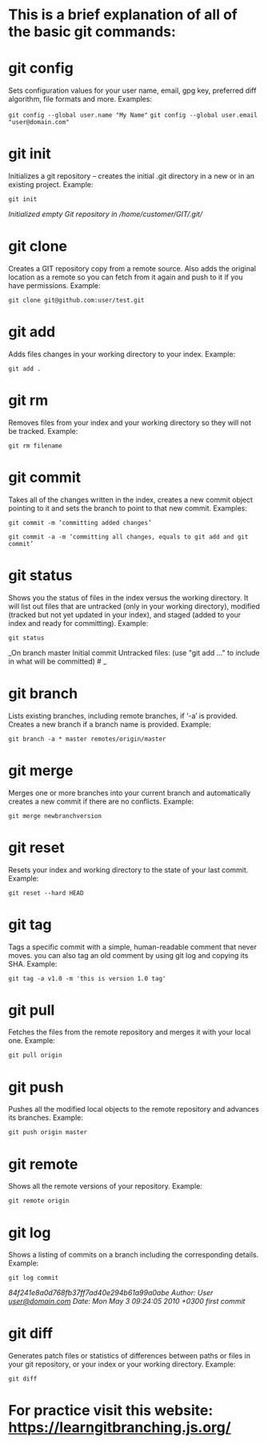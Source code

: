 
# This is a brief explanation of all of the basic git commands:

# git config
Sets configuration values for your user name, email, gpg key, preferred diff algorithm, file formats and more. Examples:

`git config --global user.name "My Name"`
`git config --global user.email "user@domain.com"`

# git init
Initializes a git repository – creates the initial .git directory in a new or in an existing project. Example:

`git init`

_Initialized empty Git repository in /home/customer/GIT/.git/_

# git clone
Creates a GIT repository copy from a remote source. Also adds the original location as a remote so you can fetch from it again and push to it if you have permissions. Example:

`git clone git@github.com:user/test.git `

# git add
Adds files changes in your working directory to your index. Example:

`git add . `

# git rm
Removes files from your index and your working directory so they will not be tracked. Example:

`git rm filename`

# git commit
Takes all of the changes written in the index, creates a new commit object pointing to it and sets the branch to point to that new commit. Examples:

`git commit -m ‘committing added changes’`

`git commit -a -m ‘committing all changes, equals to git add and git commit’`

# git status
Shows you the status of files in the index versus the working directory. It will list out files that are untracked (only in your working directory), modified (tracked but not yet updated in your index), and staged (added to your index and ready for committing). Example:

`git status`
 
 _On branch master 
 Initial commit 
 Untracked files: 
 (use "git add <file>..." to include in what will be committed) #
 _

# git branch
Lists existing branches, including remote branches, if ‘-a’ is provided. Creates a new branch if a branch name is provided. Example:

`git branch -a * master remotes/origin/master`

# git merge
Merges one or more branches into your current branch and automatically creates a new commit if there are no conflicts. Example:

`git merge newbranchversion`

# git reset
Resets your index and working directory to the state of your last commit. Example:

`git reset --hard HEAD`

# git tag
Tags a specific commit with a simple, human-readable comment that never moves. you can also tag an old comment by using git log and copying its SHA. Example:

`git tag -a v1.0 -m 'this is version 1.0 tag'`

# git pull
Fetches the files from the remote repository and merges it with your local one. Example:

`git pull origin`

# git push
Pushes all the modified local objects to the remote repository and advances its branches. Example:

`git push origin master`

# git remote
Shows all the remote versions of your repository. Example:

`git remote origin`

# git log
Shows a listing of commits on a branch including the corresponding details. Example:

`git log commit`

_84f241e8a0d768fb37ff7ad40e294b61a99a0abe Author: User <user@domain.com> Date: Mon May 3 09:24:05 2010 +0300 first commit_

# git diff 
Generates patch files or statistics of differences between paths or files in your git repository, or your index or your working directory. Example:

`git diff`

# For practice visit this website: https://learngitbranching.js.org/
